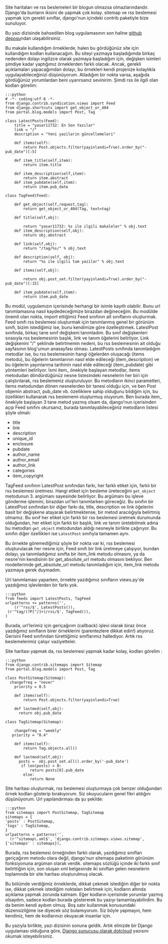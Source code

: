 <!--
.. date: 2011-08-10 22:20:00
.. description: Django'da google site haritası (sitemap.xml) nasıl yapılır? Rss nasıl yapılır?
.. slug: sitemap-rss
.. title: Django ile Blog Geliştirme - Rss ve Site Haritası
-->

Site haritaları ve rss beslemeleri bir blogun olmazsa olmazlarındandır.
Django'da bunların ikisini de yapmak çok kolay. sitemap ve rss beslemesi
yapmak için gerekli sınıflar, django'nun içindeki contrib paketiyle bize
sunuluyor. <!-- TEASER_END -->

Bu yazı dizisinde bahsedilen blog uygulamasının son haline [github
deposu][]ndan ulaşabilirsiniz.

Bu makale kullandığım örneklerde, halen bu gördüğünüz site için
kullandığım kodları kullanacağım. Bu siteyi yazmaya başladığımda birkaç
nedenden dolayı ingilizce olarak yazmaya başladığım için, değişken
isimleri şimdiye kadar yaptığımız örneklerden farklı olacak. Ancak,
gerekli açıklamaları yapacağımdan dolayı, bu örnekleri kendi projenize
kolaylıkla uygulayabileceğinizi düşünüyorum. Atladığım bir nokta varsa,
aşağıda gördüğünüz yorumlardan beni uyarırsanız sevinirim. Şimdi rss ile
ilgili olan kodları görelim:

	:::python
	# -*- coding:utf-8 -*-
	from django.contrib.syndication.views import Feed
	from django.shortcuts import get_object_or_404
	from portal.blog.models import Post, Tag

	class LatestPosts(Feed):
		title = "yasar11732: En Son Yazılar"
		link = "/"
		description = "Yeni yazilarin güncellemeleri"

		def items(self):
			return Post.objects.filter(yayinlandi=True).order_by("-pub_date")[:5]

		def item_title(self,item):
			return item.title

		def item_description(self,item):
			return item.abstract
		def item_pubdate(self,item):
			return item.pub_date

	class TagFeed(Feed):

		def get_object(self,request,tag):
			return get_object_or_404(Tag, text=tag)

		def title(self,obj):

			return "yasar11732: %s ile ilgili makaleler" % obj.text
		def item_description(self,obj):
			return obj.abstract

		def link(self,obj):
			return "/tag/%s/" % obj.text
		
		def description(self, obj):
			return "%s ile ilgili tum yazilar" % obj.text

		def items(self,obj):

			return obj.post_set.filter(yayinlandi=True).order_by("-pub_date")[:15]
		
		def item_pubdate(self,item):
			return item.pub_date

Bu modül, uygulamızın içerisinde herhangi bir isimle kayıtlı olabilir.
Bunu url tanımlamasına nasıl kaydedeceğimize birazdan değineceğim. Bu
modülde önemli olan nokta, import ettiğimiz Feed sınıfının alt
sınıflarını oluşturmak. Feed sınıfı rss beslemesi oluşturmak için
tanımlanmış genel bir görünüm sınıfı, bizim istediğimiz ise, bunu
kendimize göre özelleştirmek. LatestPost sınıfında, birkaç tane sınıf
değişkeni tanımladım. Bu sınıf değişkenleri sırasıyla rss beslemesinin
başlık, link ve tanım öğelerini belirliyor. Link değişkenini "/"
şeklinde belirtmemin nedeni, bu rss beslemesinin ait olduğu sayfasının
blog'umun anasayfası olması. LatestPosts sınıfında tanımladığım metodlar
ise, bu rss beslemesinin hangi öğelerden oluşacağı (items metodu), bu
öğelerin tanımlarının nasıl elde edileceği (item\_description) ve bu
öğelerin yayınlanma tarihinin nasıl elde edileceği (item\_pubdate) gibi
yöntemleri belirliyor. İsmi item\_ önekiyle başlayan metodlar, items
metodudan döndürdüğünüz nesne listesindeki nesnelerin her biri için
çalıştırılarak, rss beslemeniz oluşturuluyor. Bu metodların ikinci
parametleri, items metodundan dönen nesnelerden bir tanesi olduğu için,
ve ben Post objemin abstract, pub\_date vb. özelliklere sahip olduğunu
bildiğim için, bu özellikleri kullanarak rss beslememi oluşturmuş
oluyorum. Ben burada item\_ önekiyle başlayan 3 tane metod yazmış olsam
da, django'nun içerisinden açıp Feed sınıfını okursanız, burada
tanımlayabileceğiniz metodların listesi şöyle olmalı:

 - title
 - link
 - description
 - unique\_id
 - enclosure
 - pubdate
 - author\_name
 - author\_email
 - author\_link
 - categories
 - item\_copyright

TagFeed sınıfının LatestPost sınıfından farkı, her farklı etiket için,
farklı bir rss beslemesi üretmesi. Hangi etiket için besleme üreteceğini
`get_object` metodunun 3. argümanı sayesinde belirliyor. Bu argümanı bu
işleve gönderme işlemini, birazdan url'leri tanımlarken göreceğiz. Bu
sınıfın bir LatestPost sınıfından bir diğer farkı da, title, description
ve link öğelerini basit bir değişkene atayarak belirtmektense, bir metod
aracılığıyla belirtmiş olmamız. Bu sınıf her etiket için farklı bir rss
beslemesi üretmek durumunda olduğundan, her etiket için farklı bir
başlık, link ve tanım üretebilmek adına bu metodları `get_object`
metodundan aldığı nesneyle birlikte çağırıyor. Bu sınıfın diğer
özellikleri ise `LatestPost` sınıfıyla tamamen aynı.

Bu örnekte göremediğimiz şöyle bir nokta var ki, rss beslemesi
oluşturulacak her nesne için, Feed sınıfı bir link üretmeye çalışıyor,
bundan dolayı, ya tanımladığımız sınıfta bir item\_link metodu olmasını,
ya da nesne'nin kendisinin bir get\_absolute\_url metodu olmasını
bekliyor. Ben modellerimde get\_absolute\_url metodu tanımladığım için,
item\_link metodu yazmaya gerek duymadım.

Url tanımlaması yaparken, örnekte yazdığımız sınıfların views.py'de
yazdığımız işlevlerden bir farkı yok.

	:::python
	from feeds import LatestPosts, TagFeed
	urlpatterns += patterns('',
		(r'^rss/$', LatestPosts()),
	 (r'^tag/(?P[^/]+)/rss/$', TagFeed()),
	)

Burada, url'lerimiz için geriçağırım (callback) işlevi olarak biraz önce
yazdığımız sınıfların birer örneklerini (parentezlere dikkat edin!)
atıyoruz. Gerisini Feed sınıfından türettiğimiz sınıflarımız hallediyor.
Artık rss beslemelerimiz çalışır vaziyetteler.

Site haritası yapmak da, rss beslemesi yapmak kadar kolay, kodları
görelim :

	:::python
	from django.contrib.sitemaps import Sitemap
	from portal.blog.models import Post, Tag

	class PostSitemap(Sitemap):
	  changefreq = "never"
		priority = 0.5
	  
		def items(self):
			return Post.objects.filter(yayinlandi=True)
	 
		def lastmod(self,obj):
		  return obj.pub_date
		 
	class TagSitemap(Sitemap):
	  
		changefreq = "weekly"
	   priority = "0.4"
		
		def items(self):
			return Tag.objects.all()
		
		def lastmod(self,obj):
		  posts =  obj.post_set.all().order_by('-pub_date')
		   if len(posts) > 0:
			   return posts[0].pub_date
			else:
			   return None
Site haritası oluşturmak, rss beslemesi oluşturmaya çok benzer
olduğundan örnek kodları gösterip bırakıyorum. Siz okuyucuların genel
fikri aldığını düşünüyorum. Url yapılandırması da şu şekilde:

	:::python
	from sitemaps import PostSitemap, TagSitemap
	sitemaps = {
	'posts' : PostSitemap,
	'tags' : TagSitemap,
	}
	urlpatterns = patterns('',
	  (r'^sitemap\.xml$', 'django.contrib.sitemaps.views.sitemap', {'sitemaps' : sitemaps}),

Burada, rss beslemesi örneğinden farklı olarak, yazdığımız sınıfları
geriçağırım metodu olara değil, django'nun sitemaps paketinin görünüm
fonksiyonuna argüman olarak verdik. sitemaps sözlüğü içinde iki farklı
sınıf belirttiğim için, son oluşan xml belgesinde iki sınıftan gelen
nesnelerin toplamında bir site haritası oluşturulmuş olacak.

Bu bölümde verdiğimiz örneklerde, dikkat çekmek istediğim diğer bir
nokta ise, dikkat çekmek istediğim noktaları belirtmek için, kodların
altında açıklama yapmak zorunda kalmam. Eğer kodların içerisinde
yorumlar yazmış olsaydım, sadece kodları burada göstererek bu yazıyı
tamamlayabilirdim. Bu da benim kendi ayıbım olmuş. Boş satır kullanmak
konusundaki düzensizliğime ise diyecek söz bulamıyorum. Siz böyle
yapmayın, hem kendiniz, hem de kodlarınızı okuyacak insanlar için.

Bu yazıyla birlikte, yazı dizisinin sonuna geldik. Artık elinizde
bir Django uygulaması olduğuna göre, [Django sunucusu olarak dotcloud](../dotcloud.html) yazısını
okumak isteyebilirsiniz.



  [github deposu]: https://github.com/yasar11732/django-blog